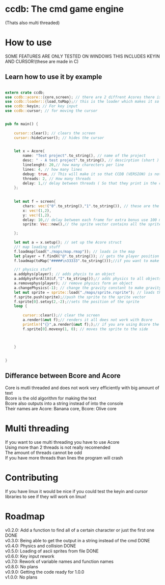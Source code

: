 # ccdb:  The cmd game engine  
(Thats also multi threaded)  
  
# How to use  
  
SOME FEATURES ARE ONLY TESTED ON WINDOWS THIS INCLUDES KEYIN AND CURSOR!(these are made in C)  
  
  
## Learn how to use it by example  

```rust

extern crate ccdb;
use ccdb::acore::{core,screen}; // there are 2 diffrent Acores there is Acore and there is banana both work the same way when talking to them 
use ccdb::loader::{load,toMap};// this is the loader which makes it so you can load a map from file or load a map from string 
use ccdb::keyin; // For key input
use ccdb::cursor; // for moving the cursor


pub fn main() {
    
    cursor::clear(); // clears the screen
    cursor::hideCursor(); // hides the cursor
    

    let x = Acore{
        name: "Test project".to_string(), // name of the project 
        desc: " - A test project".to_string(), // descirption (short )
        linelenght: 20,// how many charecters per line
        lines: 4, // how many lines
        debug: true, // This will make it so that CCDB (VERSION) is not shown
        threads: 2, // How many threads 
        delay: 1,// delay between threads ( So that they print in the correct order)
    };
    
    
    let mut f = screen{
        chars: vec!("0".to_string(),"1".to_string()), // these are the different ascii "items" that get renderd X and Y are the cordinates 
        x: vec!(1,2),
        y: vec!(1,2),
        delay: 10,// delay between each frame for extra bonus use 100 ms
        sprite: Vec::new(),// the sprite vector contains all the sprites that are going to be renderd 

    };
    
    let mut a = x.setup(); // set up the Acore struct 
    //! map loading stuff
    f.loadmap(load("./maps/map.rmap")); // loads in the map
    let player = f.findX("@".to_string()); // gets the player position in the screen.chars section findAllOfX works the same but returns a vector 
    f.loadmap(toMap("#####\n33333".to_string()));//if you want to make a map out of a string 

    //! physics stuff
    a.addphys(player); // adds phycis to an object 
    a.addphysForAllX(&f,"I".to_string());// adds physics to all objects with the correct char
    a.removephys(player); // remove physics form an object 
    a.changePhysics(-1); // change the gravity constant to make gravity stronger or weaker or upside down 
    let mut sprite = sprite::load("./maps/sprite.rsprite"); // loads the sprite from a text file 
    f.sprite.push(sprite);//push the sprite to the sprite vector 
    f.sprite[0].setxy(2,-2);//sets the position of the sprite 
    loop {
        
        cursor::clear();// clear the screen
        a.render(&mut f);// renders it all does not work with Bcore
        println!("{}",a.render(&mut f););// if you are using Bcore the output gets output in a string ( Does not work with Acore )
        f.sprite[0].movexy(1, 0); // moves the sprite to the side 
        
      

    }

  
}
```  
## Differance between Bcore and Acore  
Core is mutli threaded and does not work very efficiently with big amount of text  
Bcore is the old algorithm for making the text  
Bcore also outputs into a string instead of into the console  
Their names are Acore: Banana core, Bcore: Olive core  
  
# Multi threading  
If you want to use multi threading you have to use Acore  
Using more than 2 threads is not really recomended  
The amount of threads cannot be odd  
If you have more threads than lines the program will crash  
  
# Contributing  
If you have linux it would be nice if you could test the keyin and cursor libraries to see if they will work on linux!  
  
# Roadmap  
v0.2.0: Add a function to find all of a certain character or just the first one  DONE  
v0.3.0: Being able to get the output in a string instead of the cmd   DONE  
v0.4.0: Physics and collision  DONE  
v0.5.0: Loading of ascii sprites from file  DONE  
v0.6.0: Key input rework  
v0.7.0: Rework of variable names and function names  
v0.8.0: No plans  
v0.9.0: Getting the code ready for 1.0.0  
v1.0.0: No plans  

